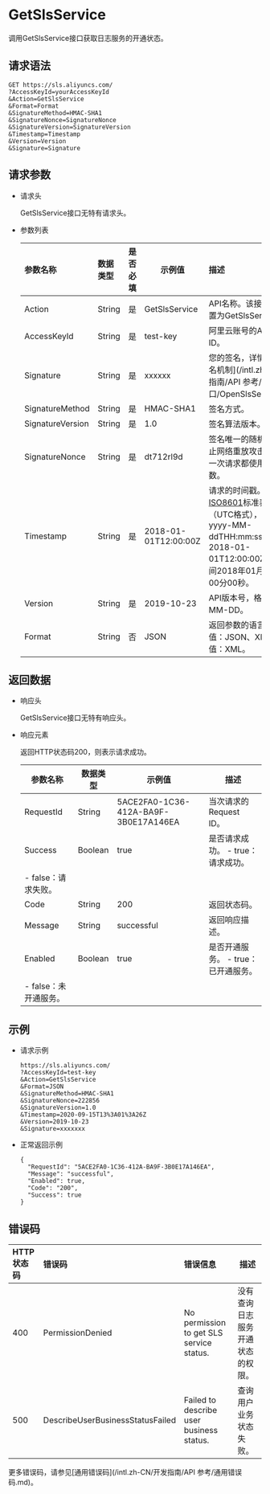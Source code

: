 # GetSlsService

调用GetSlsService接口获取日志服务的开通状态。

## 请求语法

```
GET https://sls.aliyuncs.com/
?AccessKeyId=yourAccessKeyId
&Action=GetSlsService
&Format=Format
&SignatureMethod=HMAC-SHA1
&SignatureNonce=SignatureNonce
&SignatureVersion=SignatureVersion
&Timestamp=Timestamp
&Version=Version
&Signature=Signature
```

## 请求参数

-   请求头

    GetSlsService接口无特有请求头。

-   参数列表

    |参数名称|数据类型|是否必填|示例值|描述|
    |:---|:---|:---|---|:-|
    |Action|String|是|GetSlsService|API名称。该接口中固定配置为GetSlsService。|
    |AccessKeyId|String|是|test-key|阿里云账号的AccessKey ID。|
    |Signature|String|是|xxxxxx|您的签名，详情请参见[签名机制](/intl.zh-CN/开发指南/API 参考/服务操作接口/OpenSlsService.md)。|
    |SignatureMethod|String|是|HMAC-SHA1|签名方式。|
    |SignatureVersion|String|是|1.0|签名算法版本。|
    |SignatureNonce|String|是|dt712rl9d|签名唯一的随机数。用于防止网络重放攻击，建议您每一次请求都使用不同的随机数。|
    |Timestamp|String|是|2018-01-01T12:00:00Z|请求的时间戳。根据[ISO8601](http://iso.org/iso-8601-date-and-time-format.html)标准表示时间（UTC格式），格式为yyyy-MM-ddTHH:mm:ssZ。例如2018-01-01T12:00:00Z表示北京时间2018年01月01日20点00分00秒。|
    |Version|String|是|2019-10-23|API版本号，格式为YYYY-MM-DD。|
    |Format|String|否|JSON|返回参数的语言类型。可选值：JSON、XML。默认值：XML。|


## 返回数据

-   响应头

    GetSlsService接口无特有响应头。

-   响应元素

    返回HTTP状态码200，则表示请求成功。

    |参数名称|数据类型|示例值|描述|
    |----|----|---|--|
    |RequestId|String|5ACE2FA0-1C36-412A-BA9F-3B0E17A146EA|当次请求的Request ID。|
    |Success|Boolean|true|是否请求成功。    -   true：请求成功。
    -   false：请求失败。 |
    |Code|String|200|返回状态码。|
    |Message|String|successful|返回响应描述。|
    |Enabled|Boolean|true|是否开通服务。    -   true：已开通服务。
    -   false：未开通服务。 |


## 示例

-   请求示例

    ```
    https://sls.aliyuncs.com/
    ?AccessKeyId=test-key
    &Action=GetSlsService
    &Format=JSON
    &SignatureMethod=HMAC-SHA1
    &SignatureNonce=222856
    &SignatureVersion=1.0
    &Timestamp=2020-09-15T13%3A01%3A26Z
    &Version=2019-10-23
    &Signature=xxxxxxx
    ```

-   正常返回示例

    ```
    {
      "RequestId": "5ACE2FA0-1C36-412A-BA9F-3B0E17A146EA",
      "Message": "successful",
      "Enabled": true,
      "Code": "200",
      "Success": true
    }
    ```


## 错误码

|HTTP状态码|错误码|错误信息|描述|
|:------|:--|:---|--|
|400|PermissionDenied|No permission to get SLS service status.|没有查询日志服务开通状态的权限。|
|500|DescribeUserBusinessStatusFailed|Failed to describe user business status.|查询用户业务状态失败。|

更多错误码，请参见[通用错误码](/intl.zh-CN/开发指南/API 参考/通用错误码.md)。

